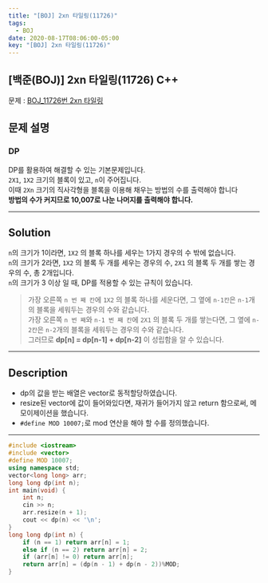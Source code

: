 ```yaml
---
title: "[BOJ] 2xn 타일링(11726)"
tags:
  - BOJ
date: 2020-08-17T08:06:00-05:00
key: "[BOJ] 2xn 타일링(11726)"
---
```


## [백준(BOJ)] 2xn 타일링(11726) C++

<!--more-->

문제 : [BOJ_11726번 2xn 타일링](https://www.acmicpc.net/problem/11726)

## 문제 설명

### DP

DP를 활용하여 해결할 수 있는 기본문제입니다.<br>
`2X1`, `1X2` 크기의 블록이 있고, `n`이 주어집니다.<br>
이때 `2Xn` 크기의 직사각형을 블록을 이용해 채우는 방법의 수를 출력해야 합니다<br>
**방법의 수가 커지므로 10,007로 나눈 나머지를 출력해야 합니다.**

---

## Solution

`n`의 크기가 1이라면, `1X2` 의 블록 하나를 세우는 1가지 경우의 수 밖에 없습니다.<br>
`n`의 크기가 2라면, `1X2` 의 블록 두 개를 세우는 경우의 수, `2X1` 의 블록 두 개를 쌓는 경우의 수, 총 2개입니다.<br>
`n`의 크기가 3 이상 일 때, DP를 적용할 수 있는 규칙이 있습니다.<br>

> 가장 오른쪽 `n 번 째 칸`에 `1X2` 의 블록 하나를 세운다면, 그 옆에 `n-1칸`은 `n-1`개의 블록을 세워두는 경우의 수와 같습니다.<br>
> 가장 오른쪽 `n 번 째`와 `n-1 번 째 칸`에 `2X1` 의 블록 두 개를 쌓는다면, 그 옆에 `n-2칸`은 `n-2`개의 블록을 세워두는 경우의 수와 같습니다.<br>
> 그러므로 **dp[n] = dp[n-1] + dp[n-2]** 이 성립함을 알 수 있습니다.<br>

---

## Description

- dp의 값을 받는 배열은 vector로 동적할당하였습니다.
- resize된 vector에 값이 들어와있다면, 재귀가 들어가지 않고 return 함으로써, 메모이제이션을 했습니다.
- `#define MOD 10007;`로 mod 연산을 해야 할 수를 정의했습니다.

---

```cpp
#include <iostream>
#include <vector>
#define MOD 10007;
using namespace std;
vector<long long> arr;
long long dp(int n);
int main(void) {
	int n;
	cin >> n;
	arr.resize(n + 1);
	cout << dp(n) << '\n';
}
long long dp(int n) {
	if (n == 1) return arr[n] = 1;
	else if (n == 2) return arr[n] = 2;
	if (arr[n] != 0) return arr[n];
	return arr[n] = (dp(n - 1) + dp(n - 2))%MOD;
}
```
